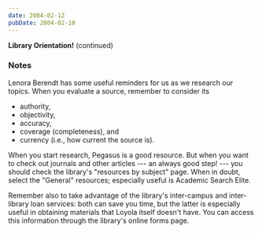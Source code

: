 ```yaml
---
date: 2004-02-12
pubDate: 2004-02-10
---
```


**Library Orientation!** (continued)

### Notes

Lenora Berendt has some useful reminders for us as we research our topics. When you evaluate a source, remember to consider its

* authority,
* objectivity,
* accuracy,
* coverage (completeness), and
* currency (i.e., how current the source is).

When you start research, Pegasus is a good resource. But when you want to check out journals and other articles --- an always good step! --- you should check the library's "resources by subject" page. When in doubt, select the "General" resources; especially useful is Academic Search Elite.

Remember also to take advantage of the library's inter-campus and inter-library loan services: both can save you time, but the latter is especially useful in obtaining materials that Loyola itself doesn't have. You can access this information through the library's online forms page.
